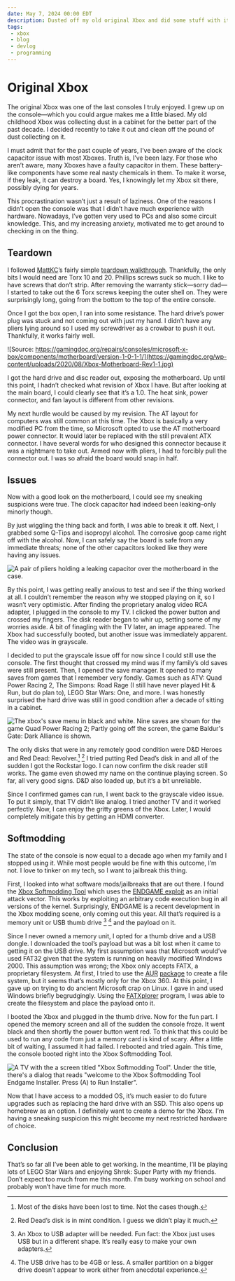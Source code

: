 ```yaml
---
date: May 7, 2024 00:00 EDT
description: Dusted off my old original Xbox and did some stuff with it.
tags:
 - xbox
 - blog
 - devlog
 - programming
---
```


# Original Xbox

The original Xbox was one of the last consoles I truly enjoyed. I grew up on the console&mdash;which you could argue makes me a little biased. My old childhood Xbox was collecting dust in a cabinet for the better part of the past decade. I decided recently to take it out and clean off the pound of dust collecting on it.

I must admit that for the past couple of years, I’ve been aware of the clock capacitor issue with most Xboxes. Truth is, I’ve been lazy. For those who aren’t aware, many Xboxes have a faulty capacitor in them. These battery-like components have some real nasty chemicals in them. To make it worse, if they leak, it can destroy a board. Yes, I knowingly let my Xbox sit there, possibly dying for years.

This procrastination wasn’t just a result of laziness. One of the reasons I didn’t open the console was that I didn’t have much experience with hardware. Nowadays, I’ve gotten very used to <abbr>PC</abbr>s and also some circuit knowledge. This, and my increasing anxiety, motivated me to get around to checking in on the thing.

## Teardown

I followed [MattKC](www.youtube.com/@MattKC)’s fairly simple [teardown walkthrough](https://youtu.be/uy-btflp0-U?si=ycS847xTFRVlvpcD). Thankfully, the only bits I would need are Torx 10 and 20. Phillips screws suck so much. I like to have screws that don’t strip. After removing the warranty stick&mdash;sorry dad&mdash;I started to take out the 6 Torx screws keeping the outer shell on. They were surprisingly long, going from the bottom to the top of the entire console.

Once I got the box open, I ran into some resistance. The hard drive’s power plug was stuck and not coming out with just my hand. I didn’t have any pliers lying around so I used my screwdriver as a crowbar to push it out. Thankfully, it works fairly well.

![Source: https://gamingdoc.org/repairs/consoles/microsoft-x-box/components/motherboard/version-1-0-1-1/](https://gamingdoc.org/wp-content/uploads/2020/08/Xbox-Motherboard-Rev1-1.jpg)

I got the hard drive and disc reader out, exposing the motherboard. Up until this point, I hadn’t checked what revision of Xbox I have. But after looking at the main board, I could clearly see that it’s a 1.0. The heat sink, power connector, and fan layout is different from other revisions.

My next hurdle would be caused by my revision. The <abbr>AT</abbr> layout for computers was still common at this time. The Xbox is basically a very modified <abbr>PC</abbr> from the time, so Microsoft opted to use the <abbr>AT</abbr> motherboard power connector. It would later be replaced with the still prevalent <abbr>ATX</abbr> connector. I have several words for who designed this connector because it was a nightmare to take out. Armed now with pliers, I had to forcibly pull the connector out. I was so afraid the board would snap in half.

## Issues

Now with a good look on the motherboard, I could see my sneaking suspicions were true. The clock capacitor had indeed been leaking–only minorly though.

By just wiggling the thing back and forth, I was able to break it off. Next, I grabbed some Q-Tips and isopropyl alcohol. The corrosive goop came right off with the alcohol. Now, I can safely say the board is safe from any immediate threats; none of the other capacitors looked like they were having any issues.

![A pair of pliers holding a leaking capacitor over the motherboard in the case.](https://cdn.social.linux.pizza/system/media_attachments/files/112/350/885/841/763/009/original/780b50d3bc91467c.jpg)

By this point, I was getting really anxious to test and see if the thing worked at all. I couldn’t remember the reason why we stopped playing on it, so I wasn’t very optimistic. After finding the proprietary analog video <abbr>RCA</abbr> adapter, I plugged in the console to my <abbr>TV</abbr>. I clicked the power button and crossed my fingers. The disk reader began to whir up, setting some of my worries aside. A bit of finagling with the <abbr>TV</abbr> later, an image appeared. The Xbox had successfully booted, but another issue was immediately apparent. The video was in grayscale.

I decided to put the grayscale issue off for now since I could still use the console. The first thought that crossed my mind was if my family’s old saves were still present. Then, I opened the save manager. It opened to many saves from games that I remember very fondly. Games such as <abbr>ATV</abbr>: Quad Power Racing 2, The Simpons: Road Rage (I still have never played Hit & Run, but do plan to), LEGO Star Wars: One, and more. I was honestly surprised the hard drive was still in good condition after a decade of sitting in a cabinet.

![The xbox's save menu in black and white. Nine saves are shown for the game Quad Power Racing 2; Partly going off the screen, the game Baldur's Gate: Dark Alliance is shown.](https://cdn.social.linux.pizza/system/media_attachments/files/112/350/938/650/909/415/original/6abf4842c81e94e1.jpg)

The only disks that were in any remotely good condition were <abbr>D&D</abbr> Heroes and Red Dead: Revolver.[^1] [^2] I tried putting Red Dead’s disk in and all of the sudden I got the Rockstar logo. I can now confirm the disk reader still works. The game even showed my name on the continue playing screen. So far, all very good signs. <abbr>D&D</abbr> also loaded up, but it’s a bit unreliable.

Since I confirmed games can run, I went back to the grayscale video issue. To put it simply, that <abbr>TV</abbr> didn’t like analog. I tried another TV and it worked perfectly. Now, I can enjoy the gritty greens of the Xbox. Later, I would completely mitigate this by getting an <abbr>HDMI</abbr> converter.

## Softmodding

The state of the console is now equal to a decade ago when my family and I stopped using it. While most people would be fine with this outcome, I’m not. I love to tinker on my tech, so I want to jailbreak this thing.

First, I looked into what software mods/jailbreaks that are out there. I found the [Xbox Softmodding Tool](https://github.com/Rocky5/Xbox-Softmodding-Tool) which uses the [ENDGAME exploit](https://github.com/XboxDev/endgame-exploit) as an initial attack vector. This works by exploiting an arbitrary code execution bug in all versions of the kernel. Surprisingly, ENDGAME is a recent development in the Xbox modding scene, only coming out this year. All that’s required is a memory unit or <abbr>USB</abbr> thumb drive [^3] [^4] and the payload on it.

Since I never owned a memory unit, I opted for a thumb drive and a <abbr>USB</abbr> dongle. I downloaded the tool’s payload but was a bit lost when it came to getting it on the <abbr>USB</abbr> drive. My first assumption was that Microsoft would’ve used FAT32 given that the system is running on heavily modified Windows 2000. This assumption was wrong; the Xbox only accepts FATX, a proprietary filesystem. At first, I tried to use the <abbr title="Arch User Repository">AUR</abbr> [package](https://aur.archlinux.org/packages/fatx) to create a file system, but it seems that’s mostly only for the Xbox 360. At this point, I gave up on trying to do ancient Microsoft crap on Linux. I gave in and used Windows briefly begrudgingly. Using the [FATXplorer](https://fatxplorer.eaton-works.com/) program, I was able to create the filesystem and place the payload onto it.

I booted the Xbox and plugged in the thumb drive. Now for the fun part. I opened the memory screen and all of the sudden the console froze. It went black and then shortly the power button went red. To think that this could be used to run any code from just a memory card is kind of scary. After a little bit of waiting, I assumed it had failed. I rebooted and tried again. This time, the console booted right into the Xbox Softmodding Tool.

![A TV with the a screen titled "Xbox Softmodding Tool". Under the title, there's a dialog that reads "welcome to the Xbox Softmodding Tool Endgame Installer. Press (A) to Run Installer".](https://cdn.social.linux.pizza/system/media_attachments/files/112/403/373/918/585/049/original/2f7bd5ffc4f82da5.jpg)

Now that I have access to a modded <abbr>OS</abbr>, it’s much easier to do future upgrades such as replacing the hard drive with an <abbr>SSD</abbr>. This also opens up homebrew as an option. I definitely want to create a demo for the Xbox. I’m having a sneaking suspicion this might become my next restricted hardware of choice.

## Conclusion

That’s so far all I’ve been able to get working. In the meantime, I’ll be playing lots of LEGO Star Wars and enjoying Shrek: Super Party with my friends. Don’t expect too much from me this month. I’m busy working on school and probably won’t have time for much more.

[^1]: Most of the disks have been lost to time. Not the cases though.

[^2]: Red Dead’s disk is in mint condition. I guess we didn’t play it much.

[^3]: An Xbox to USB adapter will be needed. Fun fact: the Xbox just uses USB but in a different shape. It’s really easy to make your own adapters.

[^4]: The USB drive has to be 4GB or less. A smaller partition on a bigger drive doesn’t appear to work either from anecdotal experience.
